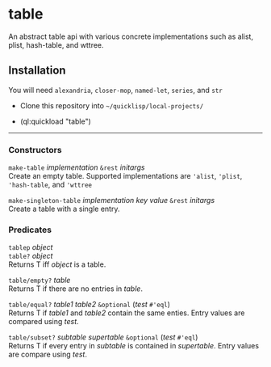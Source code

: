 # table
An abstract table api with various concrete implementations such as alist, plist, hash-table, and wttree.

## Installation

You will need `alexandria`, `closer-mop`, `named-let`, `series`, and `str`

 - Clone this repository into `~/quicklisp/local-projects/`

 - (ql:quickload "table")

---

### Constructors

`make-table` _implementation_ `&rest` _initargs_\
Create an empty table.  Supported implementations are `'alist`, `'plist`, `'hash-table`, and `'wttree`

`make-singleton-table` _implementation_ _key_ _value_ `&rest` _initargs_\
Create a table with a single entry.

### Predicates

`tablep` _object_\
`table?` _object_\
Returns T iff _object_ is a table.

`table/empty?` _table_\
Returns T if there are no entries in _table_.

`table/equal?` _table1_ _table2_ `&optional` (_test_ `#'eql`)\
Returns T if _table1_ and _table2_ contain the same enties.  Entry values are compared using _test_.

`table/subset?` _subtable_ _supertable_ `&optional` (_test_ `#'eql`)\
Returns T if every entry in _subtable_ is contained in _supertable_.  Entry values are compare using _test_.

